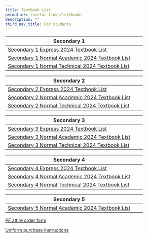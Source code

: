 ```yaml
---
title: Textbook List
permalink: /useful-links/textbook/
description: ""
third_nav_title: For Students
---
```

| Secondary 1 |  |  |
| -------- | -------- | -------- |
| [Secondary 1 Express 2024 Textbook List](/files/Textbook/s1%20exp%202023.pdf)| 
[Secondary 1 Normal Academic 2024 Textbook List](/files/Textbook/s1%20na%202023.pdf)| 
[Secondary 1 Normal Technical 2024 Textbook List](/files/Textbook/s1%20nt%202023.pdf)|

| Secondary 2 |  |  |
| -------- | -------- | -------- |
| [Secondary 2 Express 2024 Textbook List](/files/Textbook/s2%20exp%20booklist%202023.pdf)| 
[Secondary 2 Normal Academic 2024 Textbook List](/files/Textbook/s2%20na%20booklist%202023.pdf)|
[Secondary 2 Normal Technical 2024 Textbook List](/files/Textbook/s2%20nt%20booklist%202023.pdf)|



| Secondary 3 |  |  |
| -------- | -------- | -------- |
|[Secondary 3 Express 2024 Textbook List](/files/Textbook/s3%20exp%20booklist%202023.pdf)| 
[Secondary 3 Normal Academic 2024 Textbook List](/files/Textbook/s3%20na%20booklist%202023.pdf)| 
[Secondary 3 Normal Technical 2024 Textbook List](/files/Textbook/s3%20nt%20booklist%202023.pdf)|


| Secondary 4 |  |  |
| -------- | -------- | -------- |
|[Secondary 4 Express 2024 Textbook List](/files/Textbook/s4%20exp%20booklist%202023.pdf)| 
[Secondary 4 Normal Academic 2024 Textbook List](/files/Textbook/s4%20na%20booklist%202023.pdf)| 
[Secondary 4 Normal Technical 2024 Textbook List](/files/Textbook/s4%20nt%20booklist%202023.pdf)|

| Secondary 5 |  |  |
| -------- | -------- | -------- |
|[Secondary 5 Normal Academic 2024 Textbook List](/files/Textbook/s5%20na%202023.pdf)|

[PE attire order form](/files/Textbook/pe%20attire%20order%20form_25102022.pdf)

[Uniform purchase instructions](/files/Textbook/uniform%20purchase%20instructions.pdf)